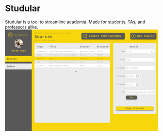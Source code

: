 # Studular
Studular is a tool to streamline academia. Made for students, TAs, and professors alike.
![Design mockup](https://raw.githubusercontent.com/bucktower/studular/master/design/Project%20Overview.png)
